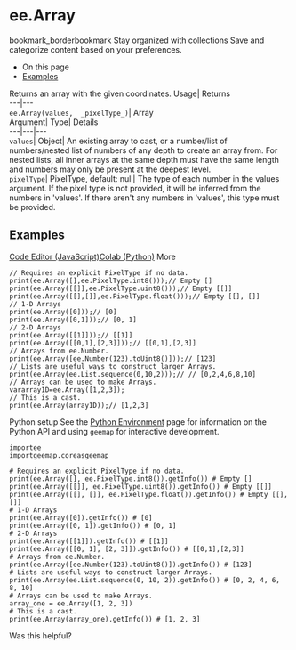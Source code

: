  
#  ee.Array 
bookmark_borderbookmark Stay organized with collections  Save and categorize content based on your preferences.
  * On this page
  * [Examples](https://developers.google.com/earth-engine/apidocs/ee-array#examples)


Returns an array with the given coordinates. 
Usage| Returns  
---|---  
`ee.Array(values,  _pixelType_)`| Array  
Argument| Type| Details  
---|---|---  
`values`| Object| An existing array to cast, or a number/list of numbers/nested list of numbers of any depth to create an array from. For nested lists, all inner arrays at the same depth must have the same length and numbers may only be present at the deepest level.  
`pixelType`| PixelType, default: null| The type of each number in the values argument. If the pixel type is not provided, it will be inferred from the numbers in 'values'. If there aren't any numbers in 'values', this type must be provided.  
## Examples
[Code Editor (JavaScript)](https://developers.google.com/earth-engine/apidocs/ee-array#code-editor-javascript-sample)[Colab (Python)](https://developers.google.com/earth-engine/apidocs/ee-array#colab-python-sample) More
```
// Requires an explicit PixelType if no data.
print(ee.Array([],ee.PixelType.int8()));// Empty []
print(ee.Array([[]],ee.PixelType.uint8()));// Empty [[]]
print(ee.Array([[],[]],ee.PixelType.float()));// Empty [[], []]
// 1-D Arrays
print(ee.Array([0]));// [0]
print(ee.Array([0,1]));// [0, 1]
// 2-D Arrays
print(ee.Array([[1]]));// [[1]]
print(ee.Array([[0,1],[2,3]]));// [[0,1],[2,3]]
// Arrays from ee.Number.
print(ee.Array([ee.Number(123).toUint8()]));// [123]
// Lists are useful ways to construct larger Arrays.
print(ee.Array(ee.List.sequence(0,10,2)));// // [0,2,4,6,8,10]
// Arrays can be used to make Arrays.
vararray1D=ee.Array([1,2,3]);
// This is a cast.
print(ee.Array(array1D));// [1,2,3]
```
Python setup
See the [ Python Environment](https://developers.google.com/earth-engine/guides/python_install) page for information on the Python API and using `geemap` for interactive development.
```
importee
importgeemap.coreasgeemap
```
```
# Requires an explicit PixelType if no data.
print(ee.Array([], ee.PixelType.int8()).getInfo()) # Empty []
print(ee.Array([[]], ee.PixelType.uint8()).getInfo()) # Empty [[]]
print(ee.Array([[], []], ee.PixelType.float()).getInfo()) # Empty [[], []]
# 1-D Arrays
print(ee.Array([0]).getInfo()) # [0]
print(ee.Array([0, 1]).getInfo()) # [0, 1]
# 2-D Arrays
print(ee.Array([[1]]).getInfo()) # [[1]]
print(ee.Array([[0, 1], [2, 3]]).getInfo()) # [[0,1],[2,3]]
# Arrays from ee.Number.
print(ee.Array([ee.Number(123).toUint8()]).getInfo()) # [123]
# Lists are useful ways to construct larger Arrays.
print(ee.Array(ee.List.sequence(0, 10, 2)).getInfo()) # [0, 2, 4, 6, 8, 10]
# Arrays can be used to make Arrays.
array_one = ee.Array([1, 2, 3])
# This is a cast.
print(ee.Array(array_one).getInfo()) # [1, 2, 3]
```

Was this helpful?
